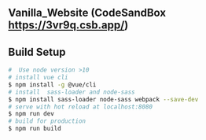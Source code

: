 ## Vanilla_Website (CodeSandBox https://3vr9q.csb.app/)
## Build Setup
```bash
#  Use node version >10
# install vue cli
$ npm install -g @vue/cli
# install  sass-loader and node-sass 
$ npm install sass-loader node-sass webpack --save-dev
# serve with hot reload at localhost:8080
$ npm run dev
# build for production 
$ npm run build
```
